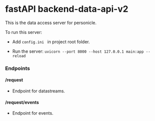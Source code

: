 # fastAPI backend-data-api-v2

This is the data access server for personicle.

To run this server:

- Add ```config.ini ``` in project root folder.

- Run the server: ``` uvicorn --port 8000 --host 127.0.0.1 main:app --reload ```

### Endpoints

#### /request
- Endpoint for datastreams. 

#### /request/events
- Endpoint for events. 
